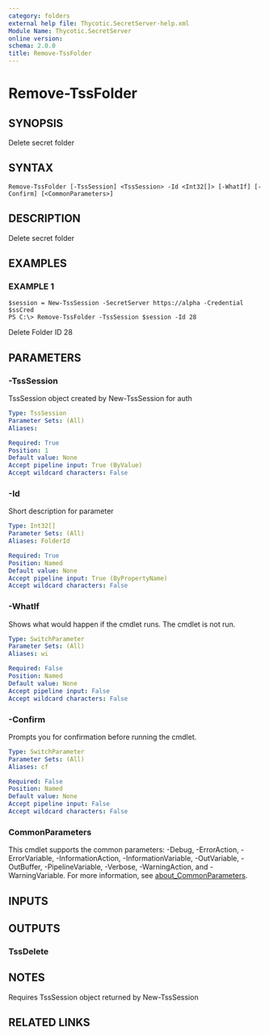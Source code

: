 ```yaml
---
category: folders
external help file: Thycotic.SecretServer-help.xml
Module Name: Thycotic.SecretServer
online version:
schema: 2.0.0
title: Remove-TssFolder
---
```


# Remove-TssFolder

## SYNOPSIS
Delete secret folder

## SYNTAX

```
Remove-TssFolder [-TssSession] <TssSession> -Id <Int32[]> [-WhatIf] [-Confirm] [<CommonParameters>]
```

## DESCRIPTION
Delete secret folder

## EXAMPLES

### EXAMPLE 1
```
$session = New-TssSession -SecretServer https://alpha -Credential $ssCred
PS C:\> Remove-TssFolder -TssSession $session -Id 28
```

Delete Folder ID 28

## PARAMETERS

### -TssSession
TssSession object created by New-TssSession for auth

```yaml
Type: TssSession
Parameter Sets: (All)
Aliases:

Required: True
Position: 1
Default value: None
Accept pipeline input: True (ByValue)
Accept wildcard characters: False
```

### -Id
Short description for parameter

```yaml
Type: Int32[]
Parameter Sets: (All)
Aliases: FolderId

Required: True
Position: Named
Default value: None
Accept pipeline input: True (ByPropertyName)
Accept wildcard characters: False
```

### -WhatIf
Shows what would happen if the cmdlet runs.
The cmdlet is not run.

```yaml
Type: SwitchParameter
Parameter Sets: (All)
Aliases: wi

Required: False
Position: Named
Default value: None
Accept pipeline input: False
Accept wildcard characters: False
```

### -Confirm
Prompts you for confirmation before running the cmdlet.

```yaml
Type: SwitchParameter
Parameter Sets: (All)
Aliases: cf

Required: False
Position: Named
Default value: None
Accept pipeline input: False
Accept wildcard characters: False
```

### CommonParameters
This cmdlet supports the common parameters: -Debug, -ErrorAction, -ErrorVariable, -InformationAction, -InformationVariable, -OutVariable, -OutBuffer, -PipelineVariable, -Verbose, -WarningAction, and -WarningVariable. For more information, see [about_CommonParameters](http://go.microsoft.com/fwlink/?LinkID=113216).

## INPUTS

## OUTPUTS

### TssDelete
## NOTES
Requires TssSession object returned by New-TssSession

## RELATED LINKS
